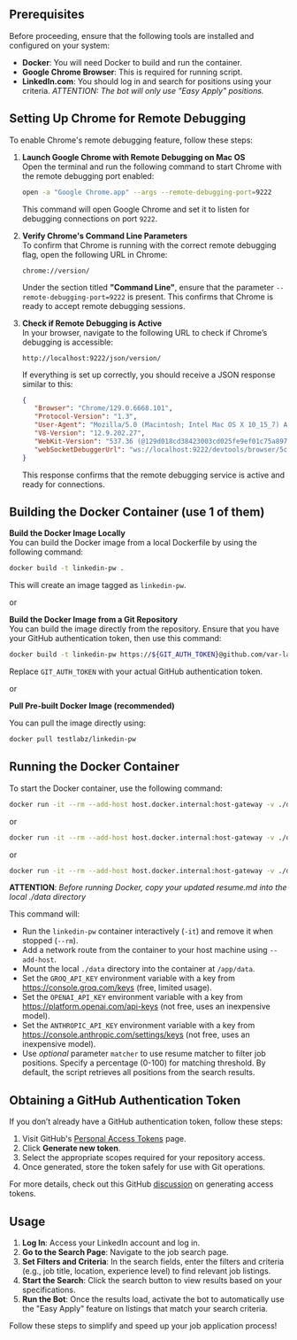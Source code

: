 ## Prerequisites

Before proceeding, ensure that the following tools are installed and configured on your system:
- **Docker**: You will need Docker to build and run the container.
- **Google Chrome Browser**: This is required for running script.
- **LinkedIn.com**: You should log in and search for positions using your criteria. *ATTENTION: The bot will only use "Easy Apply" positions.*

## Setting Up Chrome for Remote Debugging

To enable Chrome's remote debugging feature, follow these steps:

1. **Launch Google Chrome with Remote Debugging on Mac OS**  
   Open the terminal and run the following command to start Chrome with the remote debugging port enabled:
   ```bash
   open -a "Google Chrome.app" --args --remote-debugging-port=9222
   ```
   This command will open Google Chrome and set it to listen for debugging connections on port `9222`.

2. **Verify Chrome's Command Line Parameters**  
   To confirm that Chrome is running with the correct remote debugging flag, open the following URL in Chrome:
   ```
   chrome://version/
   ```
   Under the section titled **"Command Line"**, ensure that the parameter `--remote-debugging-port=9222` is present. This confirms that Chrome is ready to accept remote debugging sessions.

3. **Check if Remote Debugging is Active**  
   In your browser, navigate to the following URL to check if Chrome’s debugging is accessible:
   ```
   http://localhost:9222/json/version/
   ```
   If everything is set up correctly, you should receive a JSON response similar to this:
   ```json
   {
      "Browser": "Chrome/129.0.6668.101",
      "Protocol-Version": "1.3",
      "User-Agent": "Mozilla/5.0 (Macintosh; Intel Mac OS X 10_15_7) AppleWebKit/537.36 (KHTML, like Gecko) Chrome/129.0.0.0 Safari/537.36",
      "V8-Version": "12.9.202.27",
      "WebKit-Version": "537.36 (@129d018cd38423003cd025fe9ef01c75a897203b)",
      "webSocketDebuggerUrl": "ws://localhost:9222/devtools/browser/5c17626d-5a62-4060-8f17-dc20ff9609de"
   }
   ```
   This response confirms that the remote debugging service is active and ready for connections.

## Building the Docker Container (use 1 of them)

**Build the Docker Image Locally**  
   You can build the Docker image from a local Dockerfile by using the following command:
   ```bash
   docker build -t linkedin-pw .
   ```
   This will create an image tagged as `linkedin-pw`.

or

**Build the Docker Image from a Git Repository**  
   You can build the image directly from the repository. Ensure that you have your GitHub authentication token, then use this command:
   ```bash
   docker build -t linkedin-pw https://${GIT_AUTH_TOKEN}@github.com/var-lab/dumsum.git
   ```
   Replace `GIT_AUTH_TOKEN` with your actual GitHub authentication token.

or

**Pull Pre-built Docker Image (recommended)**
 
   You can pull the image directly using:
   ```bash
   docker pull testlabz/linkedin-pw
   ```

## Running the Docker Container


   To start the Docker container, use the following command:
   ```bash
   docker run -it --rm --add-host host.docker.internal:host-gateway -v ./data:/app/data -e GROQ_API_KEY=${GROQ_API_KEY} linkedin-pw [--matcher NUMBER]
   ```
   or
   ```bash
   docker run -it --rm --add-host host.docker.internal:host-gateway -v ./data:/app/data -e OPENAI_API_KEY=${OPENAI_API_KEY} linkedin-pw  [--matcher NUMBER]
   ```   
   or
   ```bash
   docker run -it --rm --add-host host.docker.internal:host-gateway -v ./data:/app/data -e ANTHROPIC_API_KEY=${ANTHROPIC_API_KEY} linkedin-pw  [--matcher NUMBER]
   ```   

   **ATTENTION**: *Before running Docker, copy your updated resume.md into the local ./data directory*
   
   This command will:
   - Run the `linkedin-pw` container interactively (`-it`) and remove it when stopped (`--rm`).
   - Add a network route from the container to your host machine using `--add-host`.
   - Mount the local `./data` directory into the container at `/app/data`.
   - Set the `GROQ_API_KEY` environment variable with a key from https://console.groq.com/keys (free, limited usage).
   - Set the `OPENAI_API_KEY` environment variable with a key from https://platform.openai.com/api-keys (not free, uses an inexpensive model).
   - Set the `ANTHROPIC_API_KEY` environment variable with a key from https://console.anthropic.com/settings/keys (not free, uses an inexpensive model).
   - Use *optional* parameter `matcher` to use resume matcher to filter job positions. Specify a percentage (0-100) for matching threshold. By default, the script retrieves all positions from the search results.

   
## Obtaining a GitHub Authentication Token

If you don’t already have a GitHub authentication token, follow these steps:

1. Visit GitHub's [Personal Access Tokens](https://github.com/settings/tokens) page.
2. Click **Generate new token**.
3. Select the appropriate scopes required for your repository access.
4. Once generated, store the token safely for use with Git operations.

For more details, check out this GitHub [discussion](https://github.com/orgs/community/discussions/74701) on generating access tokens.

## Usage 

1. **Log In**: Access your LinkedIn account and log in.
2. **Go to the Search Page**: Navigate to the job search page.
3. **Set Filters and Criteria**: In the search fields, enter the filters and criteria (e.g., job title, location, experience level) to find relevant job listings.
4. **Start the Search**: Click the search button to view results based on your specifications.
5. **Run the Bot**: Once the results load, activate the bot to automatically use the "Easy Apply" feature on listings that match your search criteria.

Follow these steps to simplify and speed up your job application process!